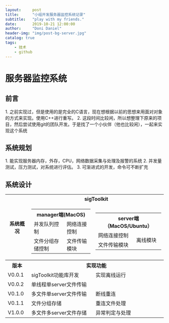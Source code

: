 ```yaml
---
layout:     post
title:      "小组开发服务器监控系统记录"
subtitle:   "play with my friends."
date:       2019-10-21 12:00:00
author:     "Doni Daniel"
header-img: "img/post-bg-server.jpg"
catalog: true
tags:
    - 技术
    - github
---
```


<h1>服务器监控系统</h1>
<h2>前言</h2>
1. 之前实现过，但是使用的是完全的C语言，现在想根据以前的思想来用面对对象的方式来实现。使用C++进行重写。
2. 这段时间比较闲，所以想整理下原来的项目，然后尝试使用git的团队开发。于是找了一个小伙伴（他也比较闲），一起来实现这个系统

<h2>系统规划</h2>
1. 能实现服务器内存，外存，CPU，网络数据采集与处理及报警的系统
2. 并发量测试，压力测试，对系统进行评估。
3. 可渐进式的开发，命令可不断扩充 

<h2>系统设计</h2>

<table>
	<tr>
		<th rowspan="2">系统概况</th>
		<th colspan="2">sigToolkit</th>
	</tr>
	<tr><td>
			<table>
				<tr><th colspan=2>manager端(MacOS)</th></tr>				<tr><td>并发队列控制</td><td>网络连接控制</td></tr>				<tr><td>文件分组存储控制</td><td>文件传输模块</td></tr>
			</table></td><td>
			<table>
				<tr><th colspan=2>server端（MacOS/Ubuntu）</th></tr>
				<tr><td>网络连接控制</td><td rowspan=2>离线模块</td></tr>
				<tr><td>文件传输模块</td></tr>
			</table>
	</td></tr>
	<tr><th>版本</th><th colspan=2>实现功能</th></tr>
	<tr><td>V0.0.1</td><td>sigToolkit功能库开发</td><td>实现离线运行</td></tr>
	<tr><td>V0.0.2</td><td colspan=2>单线程单server文件传输</td></tr>
	<tr><td>V0.1.0</td><td>多文件单server文件传输</td><td>断线重连</td></tr>
	<tr><td>V0.1.1</td><td>文件分组存储</td><td>重连文件处理</td></tr>
	<tr><td>V1.0.0</td><td>多文件多server文件存储</td><td>异常判定与处理</td></tr>
</table>